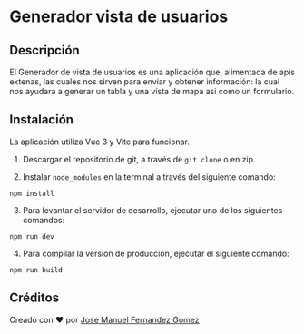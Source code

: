 # Generador vista de usuarios

## Descripción

El Generador de vista de usuarios es una aplicación que, alimentada
de apis extenas, las cuales nos sirven para enviar y obtener información:
la cual nos ayudara a generar un tabla y una vista de mapa asi como un formulario.

## Instalación

La aplicación utiliza Vue 3 y Vite para funcionar.

1. Descargar el repositorio de git, a través de `git clone` o en zip.

2. Instalar `node_modules` en la terminal a través del siguiente comando:
```
npm install
```

3. Para levantar el servidor de desarrollo, ejecutar uno de los siguientes
   comandos:
```
npm run dev 
```

4. Para compilar la versión de producción, ejecutar el siguiente comando:

```
npm run build

```

## Créditos
Creado con ❤️ por [Jose Manuel Fernandez Gomez](https://github.com/Jackelino) 
